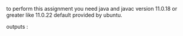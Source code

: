 to perform this assignment you need java and javac version 11.0.18 or greater like 11.0.22 default provided by ubuntu. 

outputs : 

